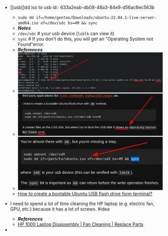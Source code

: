 - [[usb]]dd iso to usb
  id:: 633a2eab-db08-48a3-84e9-d56ac6ec563b
  * `sudo dd if=/home/gentoo/Downloads/ubuntu-22.04.1-live-server-amd64.iso of=/dev/sdc bs=4M && sync`
  * ***Notes***
  * `/dev/sdc` # your usb device (`lsblk` can view it)
  * `sync` # If you don't do this, you will get an "Operating System not Found"error.
  * ***References***
  * ![image.png](../assets/image_1664760889380_0.png)
  * ![image.png](../assets/image_1664760950267_0.png)
  * ![image.png](../assets/image_1664761013877_0.png)
  * [How to create a bootable Ubuntu USB flash drive form terminal?](https://askubuntu.com/questions/372607/how-to-create-a-bootable-ubuntu-usb-flash-drive-from-terminal)
- I need to spend a lot of time cleaning the HP laptop (e.g. electric fan, GPU, etc.) because it has a lot of screws. #idea
  
  * ***References***
  * [HP 1000 Laptop Disassembly | Fan Cleaning | Replace Parts](https://www.youtube.com/watch?v=p7XZNsNLQss)
-